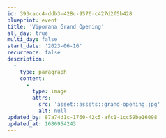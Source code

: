 ```yaml
---
id: 393cacc4-ddb3-428c-9576-c427d2f5b428
blueprint: event
title: 'Viporana Grand Opening'
all_day: true
multi_day: false
start_date: '2023-06-16'
recurrence: false
description:
  -
    type: paragraph
    content:
      -
        type: image
        attrs:
          src: 'asset::assets::grand-opening.jpg'
          alt: null
updated_by: 87a74d1c-1760-42c5-afc1-1cc59be16098
updated_at: 1686954243
---
```

